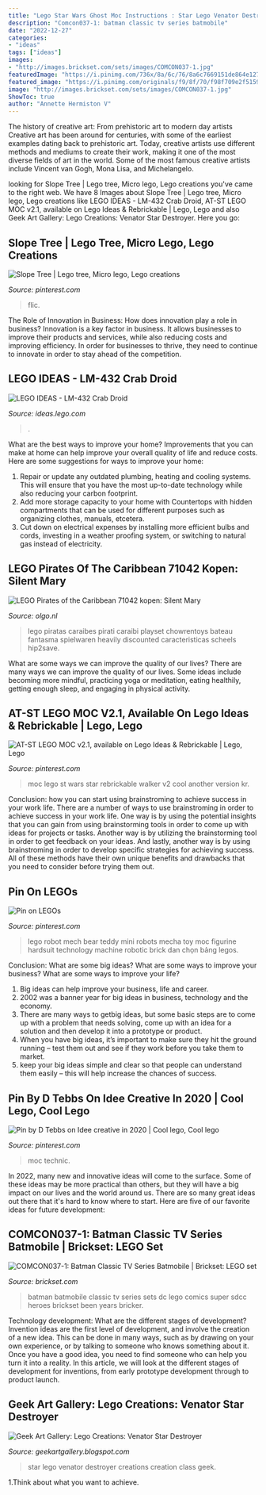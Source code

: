 ```yaml
---
title: "Lego Star Wars Ghost Moc Instructions : Star Lego Venator Destroyer Creations Creation Class Geek"
description: "Comcon037-1: batman classic tv series batmobile"
date: "2022-12-27"
categories:
- "ideas"
tags: ["ideas"]
images:
- "http://images.brickset.com/sets/images/COMCON037-1.jpg"
featuredImage: "https://i.pinimg.com/736x/8a/6c/76/8a6c7669151de864e127c7e2ff9881c5.jpg"
featured_image: "https://i.pinimg.com/originals/f9/8f/70/f98f709e2f51597c7c4cb7d5ca814e31.jpg"
image: "http://images.brickset.com/sets/images/COMCON037-1.jpg"
ShowToc: true
author: "Annette Hermiston V"
---
```



The history of creative art: From prehistoric art to modern day artists
Creative art has been around for centuries, with some of the earliest examples dating back to prehistoric art. Today, creative artists use different methods and mediums to create their work, making it one of the most diverse fields of art in the world. Some of the most famous creative artists include Vincent van Gogh, Mona Lisa, and Michelangelo.

	

		
looking for Slope Tree | Lego tree, Micro lego, Lego creations you've came to the right web. We have 8 Images about Slope Tree | Lego tree, Micro lego, Lego creations like LEGO IDEAS - LM-432 Crab Droid, AT-ST LEGO MOC v2.1, available on Lego Ideas &amp; Rebrickable | Lego, Lego and also Geek Art Gallery: Lego Creations: Venator Star Destroyer. Here you go:
		
    
## Slope Tree | Lego Tree, Micro Lego, Lego Creations

<img loading=lazy src="https://i.pinimg.com/originals/f9/8f/70/f98f709e2f51597c7c4cb7d5ca814e31.jpg" onerror="this.onerror=null;this.src='https://tse3.mm.bing.net/th?id=OIP.0vFa3tQR9DojQbulkf66NgHaLW&amp;pid=15.1';" alt="Slope Tree | Lego tree, Micro lego, Lego creations">

_Source: pinterest.com_

>flic. 

	

The Role of Innovation in Business: How does innovation play a role in business?
Innovation is a key factor in business. It allows businesses to improve their products and services, while also reducing costs and improving efficiency. In order for businesses to thrive, they need to continue to innovate in order to stay ahead of the competition.

    
## LEGO IDEAS - LM-432 Crab Droid

<img loading=lazy src="https://ideascdn.lego.com/media/generate/entity/lego_ci/project/0f6f3cbd-16ef-40dc-8327-ecfa6ab6be92/1/resize:1600:900/native" onerror="this.onerror=null;this.src='https://tse1.mm.bing.net/th?id=OIP.PtX1tmEsxWKoveGkA7eAowHaFj&amp;pid=15.1';" alt="LEGO IDEAS - LM-432 Crab Droid">

_Source: ideas.lego.com_

>. 

	

What are the best ways to improve your home?
Improvements that you can make at home can help improve your overall quality of life and reduce costs. Here are some suggestions for ways to improve your home: 
1. Repair or update any outdated plumbing, heating and cooling systems. This will ensure that you have the most up-to-date technology while also reducing your carbon footprint. 
2. Add more storage capacity to your home with Countertops with hidden compartments that can be used for different purposes such as organizing clothes, manuals, etcetera. 
3. Cut down on electrical expenses by installing more efficient bulbs and cords, investing in a weather proofing system, or switching to natural gas instead of electricity. 

    
## LEGO Pirates Of The Caribbean 71042 Kopen: Silent Mary

<img loading=lazy src="https://www.olgo.nl/media/catalog/product/cache/1/image/815x/040ec09b1e35df139433887a97daa66f/7/1/71042-lego-pirates_of_the_caribbean-stille_mary-box-back.jpg" onerror="this.onerror=null;this.src='https://tse4.mm.bing.net/th?id=OIP.R2dwGegg1S-etwUjSRz0sQHaHa&amp;pid=15.1';" alt="LEGO Pirates of the Caribbean 71042 kopen: Silent Mary">

_Source: olgo.nl_

>lego piratas caraibes pirati caraibi playset chowrentoys bateau fantasma spielwaren heavily discounted caracteristicas scheels hip2save. 

	

What are some ways we can improve the quality of our lives?
There are many ways we can improve the quality of our lives. Some ideas include becoming more mindful, practicing yoga or meditation, eating healthily, getting enough sleep, and engaging in physical activity.

    
## AT-ST LEGO MOC V2.1, Available On Lego Ideas &amp; Rebrickable | Lego, Lego

<img loading=lazy src="https://i.pinimg.com/736x/5e/0c/af/5e0cafaf04554c747d31209f264c713b--lego-moc-lego-ideas.jpg" onerror="this.onerror=null;this.src='https://tse1.mm.bing.net/th?id=OIP.GrulCEb2RSpQXNxCA5IfBwHaGq&amp;pid=15.1';" alt="AT-ST LEGO MOC v2.1, available on Lego Ideas &amp; Rebrickable | Lego, Lego">

_Source: pinterest.com_

>moc lego st wars star rebrickable walker v2 cool another version kr. 

	

Conclusion: how you can start using brainstroming to achieve success in your work life.
There are a number of ways to use brainstroming in order to achieve success in your work life. One way is by using the potential insights that you can gain from using brainstorming tools in order to come up with ideas for projects or tasks. Another way is by utilizing the brainstorming tool in order to get feedback on your ideas. And lastly, another way is by using brainstroming in order to develop specific strategies for achieving success. All of these methods have their own unique benefits and drawbacks that you need to consider before trying them out.

    
## Pin On LEGOs

<img loading=lazy src="https://i.pinimg.com/736x/58/95/f7/5895f7d730029db8d2b34df44ca3c754--lego-robot-lego-moc.jpg" onerror="this.onerror=null;this.src='https://tse2.mm.bing.net/th?id=OIP.n8HSg0WSMg580O_FRzErAAHaFj&amp;pid=15.1';" alt="Pin on LEGOs">

_Source: pinterest.com_

>lego robot mech bear teddy mini robots mecha toy moc figurine hardsuit technology machine robotic brick dan chọn bảng legos. 

	

Conclusion: What are some big ideas? What are some ways to improve your business? What are some ways to improve your life?
1. Big ideas can help improve your business, life and career.
2. 2002 was a banner year for big ideas in business, technology and the economy.
3. There are many ways to getbig ideas, but some basic steps are to come up with a problem that needs solving, come up with an idea for a solution and then develop it into a prototype or product.
4. When you have big ideas, it’s important to make sure they hit the ground running – test them out and see if they work before you take them to market.
5. keep your big ideas simple and clear so that people can understand them easily – this will help increase the chances of success.

    
## Pin By D Tebbs On Idee Creative In 2020 | Cool Lego, Cool Lego

<img loading=lazy src="https://i.pinimg.com/736x/8a/6c/76/8a6c7669151de864e127c7e2ff9881c5.jpg" onerror="this.onerror=null;this.src='https://tse2.mm.bing.net/th?id=OIP.ExRSUit3GVZj00RyjMRTwwHaJ4&amp;pid=15.1';" alt="Pin by D Tebbs on Idee creative in 2020 | Cool lego, Cool lego">

_Source: pinterest.com_

>moc technic. 

	

In 2022, many new and innovative ideas will come to the surface. Some of these ideas may be more practical than others, but they will have a big impact on our lives and the world around us. There are so many great ideas out there that it's hard to know where to start. Here are five of our favorite ideas for future development:

    
## COMCON037-1: Batman Classic TV Series Batmobile | Brickset: LEGO Set

<img loading=lazy src="http://images.brickset.com/sets/images/COMCON037-1.jpg" onerror="this.onerror=null;this.src='https://tse4.mm.bing.net/th?id=OIP.46cY76J247MAgA7eOoGLCgHaFv&amp;pid=15.1';" alt="COMCON037-1: Batman Classic TV Series Batmobile | Brickset: LEGO set">

_Source: brickset.com_

>batman batmobile classic tv series sets dc lego comics super sdcc heroes brickset been years bricker. 

	

Technology development: What are the different stages of development?
Invention ideas are the first level of development, and involve the creation of a new idea. This can be done in many ways, such as by drawing on your own experience, or by talking to someone who knows something about it. Once you have a good idea, you need to find someone who can help you turn it into a reality. In this article, we will look at the different stages of development for inventions, from early prototype development through to product launch.

    
## Geek Art Gallery: Lego Creations: Venator Star Destroyer

<img loading=lazy src="http://1.bp.blogspot.com/-d0TR_83U-Fw/Tmtmn6octaI/AAAAAAAAAco/adRECGpVJSc/s1600/IMG_2435.JPG" onerror="this.onerror=null;this.src='https://tse1.mm.bing.net/th?id=OIP.er0NWQtnuwuIaaEya_8C3AHaE8&amp;pid=15.1';" alt="Geek Art Gallery: Lego Creations: Venator Star Destroyer">

_Source: geekartgallery.blogspot.com_

>star lego venator destroyer creations creation class geek. 

	

1.Think about what you want to achieve.

